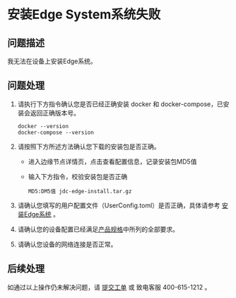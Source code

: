# 安装Edge System系统失败

## 问题描述

我无法在设备上安装Edge系统。

## 问题处理

1. 请执行下方指令确认您是否已经正确安装 docker 和 docker-compose，已安装会返回正确版本号。

   ```
   docker --version
   docker-compose --version
   ```

2. 请按照下方所述方法确认您下载的安装包是否正确。

   - 进入边缘节点详情页，点击查看配置信息，记录安装包MD5值

   - 输入下方指令，校验安装包是否正确

     ```
     MD5:DM5值 jdc-edge-install.tar.gz
     ```

3. 请确认您填写的用户配置文件（UserConfig.toml）是否正确，具体请参考 [安装Edge系统](../Getting-Started/Install-Edge-System.md) 。

   

4. 请确认您的设备配置已经满足[产品规格](../Introduction/Specifications.md)中所列的全部要求。

   

5. 请确认您设备的网络连接是否正常。

## 后续处理

  如通过以上操作仍未解决问题，请 [提交工单](https://ticket.jdcloud.com/myorder/form?cateId=166&questionId=238) 或 致电客服 400-615-1212 。

